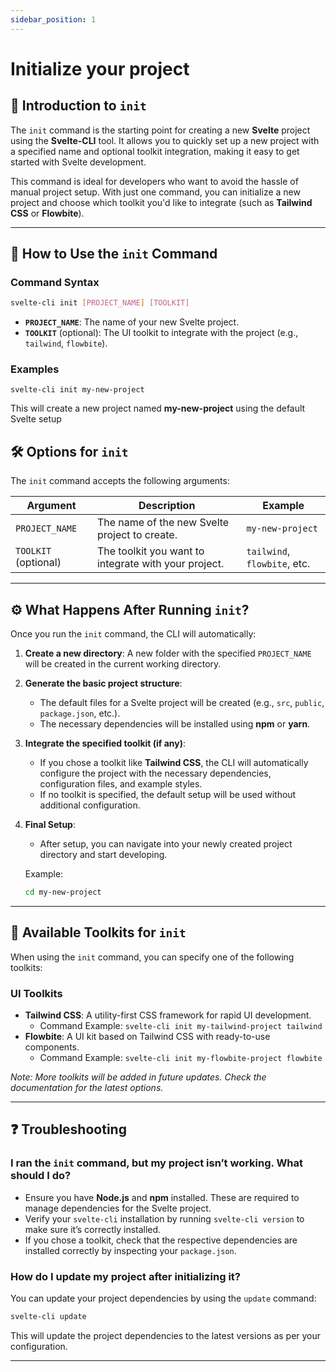 ```yaml
---
sidebar_position: 1
---
```


# Initialize your project

## 🌟 Introduction to `init`

The `init` command is the starting point for creating a new **Svelte** project using the **Svelte-CLI** tool. It allows you to quickly set up a new project with a specified name and optional toolkit integration, making it easy to get started with Svelte development.

This command is ideal for developers who want to avoid the hassle of manual project setup. With just one command, you can initialize a new project and choose which toolkit you'd like to integrate (such as **Tailwind CSS** or **Flowbite**).

---

## 🚀 How to Use the `init` Command

### Command Syntax

```bash
svelte-cli init [PROJECT_NAME] [TOOLKIT]
```

- **`PROJECT_NAME`**: The name of your new Svelte project.
- **`TOOLKIT`** (optional): The UI toolkit to integrate with the project (e.g., `tailwind`, `flowbite`).

### Examples

```shell
svelte-cli init my-new-project
```

This will create a new project named **my-new-project** using the default Svelte setup

## 🛠 Options for `init`

The `init` command accepts the following arguments:

| **Argument**          | **Description**                                             | **Example**                   |
|-----------------------|-------------------------------------------------------------|-------------------------------|
| `PROJECT_NAME`        | The name of the new Svelte project to create.               | `my-new-project`              |
| `TOOLKIT` (optional)  | The toolkit you want to integrate with your project.        | `tailwind`, `flowbite`, etc.   |

---

## ⚙️ What Happens After Running `init`?

Once you run the `init` command, the CLI will automatically:

1. **Create a new directory**: A new folder with the specified `PROJECT_NAME` will be created in the current working directory.

2. **Generate the basic project structure**:
    - The default files for a Svelte project will be created (e.g., `src`, `public`, `package.json`, etc.).
    - The necessary dependencies will be installed using **npm** or **yarn**.

3. **Integrate the specified toolkit (if any)**:
    - If you chose a toolkit like **Tailwind CSS**, the CLI will automatically configure the project with the necessary dependencies, configuration files, and example styles.
    - If no toolkit is specified, the default setup will be used without additional configuration.

4. **Final Setup**:
    - After setup, you can navigate into your newly created project directory and start developing.

   Example:
   ```bash
   cd my-new-project
   ```

---

## 🧳 Available Toolkits for `init`

When using the `init` command, you can specify one of the following toolkits:

### UI Toolkits

- **Tailwind CSS**: A utility-first CSS framework for rapid UI development.
    - Command Example: `svelte-cli init my-tailwind-project tailwind`
- **Flowbite**: A UI kit based on Tailwind CSS with ready-to-use components.
    - Command Example: `svelte-cli init my-flowbite-project flowbite`

*Note: More toolkits will be added in future updates. Check the documentation for the latest options.*

---

## ❓ Troubleshooting

### I ran the `init` command, but my project isn’t working. What should I do?

- Ensure you have **Node.js** and **npm** installed. These are required to manage dependencies for the Svelte project.
- Verify your `svelte-cli` installation by running `svelte-cli version` to make sure it’s correctly installed.
- If you chose a toolkit, check that the respective dependencies are installed correctly by inspecting your `package.json`.

### How do I update my project after initializing it?

You can update your project dependencies by using the `update` command:

```bash
svelte-cli update
```

This will update the project dependencies to the latest versions as per your configuration.

---